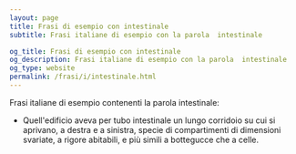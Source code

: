 ```yaml
---
layout: page
title: Frasi di esempio con intestinale 
subtitle: Frasi italiane di esempio con la parola  intestinale

og_title: Frasi di esempio con intestinale 
og_description: Frasi italiane di esempio con la parola  intestinale
og_type: website
permalink: /frasi/i/intestinale.html
---
```


Frasi italiane di esempio contenenti la parola intestinale:


- Quell'edificio aveva per tubo intestinale un lungo corridoio su cui si aprivano, a destra e a sinistra, specie di compartimenti di dimensioni svariate, a rigore abitabili, e più simili a bottegucce che a celle.
